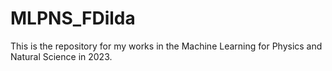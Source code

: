 # MLPNS_FDilda
This is the repository for my works in the Machine Learning for Physics and Natural Science in 2023. 
